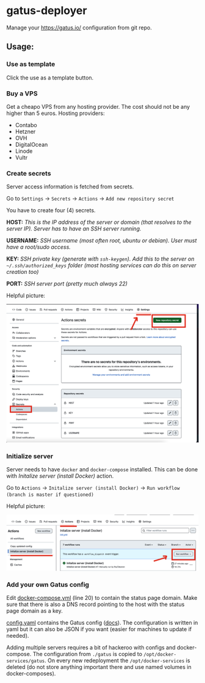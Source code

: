 # gatus-deployer
Manage your https://gatus.io/ configuration from git repo.

## Usage:

### Use as template

Click the use as a template button.

### Buy a VPS

Get a cheapo VPS from any hosting provider. The cost should not be any higher than 5 euros. Hosting providers:

- Contabo
- Hetzner
- OVH
- DigitalOcean
- Linode
- Vultr

### Create secrets

Server access information is fetched from secrets.

Go to `Settings` -> `Secrets` -> `Actions` -> `Add new repository secret`

You have to create four (4) secrets.

**HOST:** *This is the IP address of the server or domain (that resolves to the server IP). Server has to have an SSH server running.*

**USERNAME:** *SSH username (most often root, ubuntu or debian). User must have a root/sudo access.*

**KEY:** *SSH private key (generate with `ssh-keygen`). Add this to the server on `~/.ssh/authorized_keys` folder (most hosting services can do this on server creation too)*

**PORT:** *SSH server port (pretty much always 22)*

Helpful picture:

![](./imgs/secrets.png)

### Initialize server

Server needs to have `docker` and `docker-compose` installed. This can be done with *Initalize server (install Docker)* action.

Go to `Actions` -> `Initalize server (install Docker)` -> `Run workflow (branch is master if questioned)`

Helpful picture:

![](./imgs/initialize.png)

### Add your own Gatus config

Edit [docker-compose.yml](./gatus/docker-compose.yml:20) (line 20) to contain the status page domain. Make sure that there is also a DNS record pointing to the host with the status page domain as a key.

[config.yaml](./gatus/config/config.yaml) contains the Gatus config ([docs](https://github.com/TwiN/gatus#configuration)). The configuration is written in yaml but it can also be JSON if you want (easier for machines to update if needed).

Adding multiple servers requires a bit of hackeroo with configs and docker-compose. The configuration from `./gatus` is copied to `/opt/docker-services/gatus`. On every new redeployment the `/opt/docker-services` is deleted (do not store anything important there and use named volumes in docker-composes).
